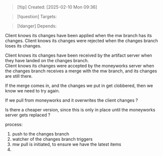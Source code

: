 
>[!tip] Created: [2025-02-10 Mon 09:36]

>[!question] Targets: 

>[!danger] Depends: 



Client knows its changes have been applied when the mw branch has its changes.
Client knows its changes were rejected when the changes branch loses its changes.


Client knows its changes have been received by the artifact server when they have landed on the changes branch.  
Client knows its changes were accepted by the moneyworks server when the changes branch receives a merge with the mw branch, and its changes are still there.

If the merge comes in, and the changes we put in get clobbered, then we know we need to try again.


If we pull from moneyworks and it overwrites the client changes ?


Is there a cheaper version, since this is only in place until the moneyworks server gets replaced ?

process:
1. push to the changes branch
2. watcher of the changes branch triggers
3. mw pull is initiated, to ensure we have the latest items
4. 